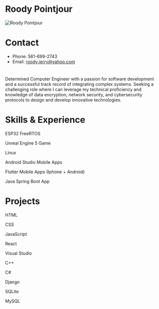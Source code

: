 # Roody Pointjour

<img src="https://github.com/rpointjour/career_portfolio/assets/54840122/33e8913a-abea-44d5-98a7-55d4cfa9af41" alt="Roody Pointjour" />

#
# Contact
- Phone: 561-699-2743
- Email: roody.jerry@yahoo.com
#
Determined Computer Engineer with a passion for software development and a successful track record of integrating
complex systems. Seeking a challenging role where I can leverage my technical proficiency and knowledge of data
encryption, network security, and cybersecurity protocols to design and develop innovative technologies.

# Skills & Experience

ESP32 FreeRTOS

Unreal Engine 5 Game

Linux

Android Studio Mobile Apps

Flutter Mobile Apps (Iphone + Android)

Java Spring Boot App


# Projects
HTML 

CSS 

JavaScript 

React

Visual Studio 

C++

C#

Django

SQLite

MySQL
